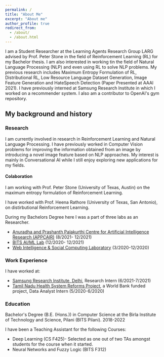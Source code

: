 ```yaml
---
permalink: /
title: "About Me"
excerpt: "About me"
author_profile: true
redirect_from: 
  - /about/
  - /about.html
---
```

I am a Student Researcher at the Learning Agents Research Group LARG advised by Prof. Peter Stone in the field of Reinforcement Learning (RL) for my Bachelor thesis. I am also interested in working tin the field of Natural Language Processing (NLP) and even using RL to solve NLP problems.
My previous research includes Maximum Entropy Formulation of RL, Distributional RL, Low Resource Language Dataset Generation, Image Feature Generation and HateSpeech Detection (Paper Presented at AAAI 2021). I have previously interned at Samsung Research Institute in which I worked on a recommender system. I also am a contributor to OpenAI's gym repository.

<!--Click <a href="https://github.com/alfred100p/alfred100p.github.io/raw/master/files/Alfred_William_Jacob__Resume.pdf">here</a> to download my Resume.-->

## My background and history

### Research
I am currently involved in research in Reinforcement Learning and Natural Language Processing. I have previously worked in Computer Vision problems for improving the information obtained from an image by introducing a novel image feature based on NLP approaches. My interest is mainly in Conversational AI while I still enjoy exploring new applications for my fields.

#### Colaboration
I am working with Prof. Peter Stone (University of Texas, Austin) on the maximum entropy formulation of Reinforcement Learning.

I have worked with Prof. Heena Rathore (University of Texas, San Antonio), on distirbutional Reinforcement Learning.

During my Bachelors Degree here I was a part of three labs as an Researcher. 

* <a href="https://alfred100p.github.io/portfolio/appcair">Anuradha and Prashanth Palakurthi Centre for Artificial Intelligence Research (APPCAIR)</a> (8/2021- 12/2021)
* <a href="https://alfred100p.github.io/portfolio/aiml">BITS AI/ML Lab</a> (12/2020- 12/2021)
* <a href="https://alfred100p.github.io/portfolio/wisoc">Web Intelligence & Social Computing Laboratory</a> (3/2020-12/2020)

### Work Experience
I have worked at:

* <a href="https://alfred100p.github.io/portfolio/sri">Samsung Research Institute, Delhi</a>, Research Intern (6/2021-7/2021)
* <a href="https://alfred100p.github.io/portfolio/wb">Tamil Nadu Health System Reforms Project</a>, a World Bank funded project, Data Analyst Intern (5/2020-6/2020)

### Education
Bachelor's Degree (B.E. (Hons.)) in Computer Science at the Birla Institute of Technology and Science, Pilani (BITS Pilani). 2018-2022

I have been a Teaching Assistant for the following Courses:

* Deep Learning (CS F425)- Selected as one out of two TAs amongst students for the course when it started.
* Neural Networks and Fuzzy Logic (BITS F312)


<!---
## My work and research

"Computers are my jetpack to propel me to my goals, Deep Learning is the additional nuclear booster pack."
*-Alfred*
I have published work related to detecting Hate Speech in tweets in Hindi and English.


I use qualitative, quantitative, and computational methods to holistically investigate socio-technical systems of technology and knowledge production. I have a particular focus on decentralized communities and institutions, such as open source software, scientific research, peer production platforms (like Wikipedia), and social media sites. Most of my previous work has focused on [Wikipedia](http://enwp.org/Wikipedia), where I've studied the people and algorithms that produce and maintain an open encyclopedia. I’ve also studied scientific research networks and projects, including the [Long-Term Ecological Research Network](https://lternet.edu/), the [Open Science Grid](https://www.opensciencegrid.org/), and the [Moore-Sloan Data Science Environments](http://msdse.org/). I study topics including newcomer socialization, cooperation and conflict, community governance, specialization and professionalization, information verification and quality control, hackathons and community workshops, the roles of support staff and technicians, bias and discrimination, and diversity and inclusion. I also often focus on how these issues all intersect with and are embedded in the design of software and automated systems.


## My intellectual communities

I’m a disciplinary nomad, integrating disciplines like computer science, information science, social psychology, and organization/management science with fields like philosophy, sociology, anthropology, and history of science and technology. In terms of academic specialties, I spend a lot of my time in the fields of Science and Technology Studies, Computer-Supported Cooperative Work, and new media / internet studies. Methodologically, while I am trained as a qualitative ethnographer, I also rely on other qualitative, quantitative, and computational methods. I often use more statistical forms of analysis to contextualize and further support more qualitative approaches, frequently collaborating with people from other disciplines. I frequently speak at conferences and events, and I also consult with various groups, organizations, and companies about a wide range of topics.

-->
